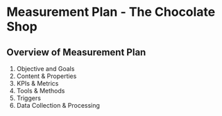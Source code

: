# Measurement Plan - The Chocolate Shop

## Overview of Measurement Plan

 1. Objective and Goals
 2. Content & Properties
 3. KPIs & Metrics
 4. Tools & Methods
 5. Triggers 
 6. Data Collection & Processing



